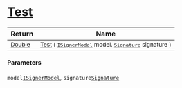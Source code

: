 # [Test](./IClassifier-100663479.md)



| Return | Name | 
| --- | --- | 
| <sub>[Double](https://docs.microsoft.com/en-us/dotnet/api/System.Double)</sub>| <sub>[Test](./IClassifier-100663479.md) ( [`ISignerModel`](./../ISignerModel.md) model, [`Signature`](./../../Signature.md) signature )</sub>| <br>


#### Parameters
 `model`[`ISignerModel`](./../ISignerModel.md),  `signature`[`Signature`](./../../Signature.md)